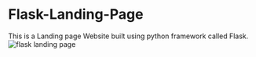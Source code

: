 # Flask-Landing-Page
This is a Landing page Website built using python framework called Flask.
![flask landing page](https://user-images.githubusercontent.com/53619841/176242004-e38ecece-0400-4046-80d9-5c4d30519b00.PNG)
